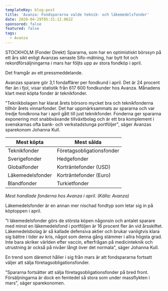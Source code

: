 ```yaml
---
templateKey: blog-post
title: 'Avanza: Fondspararna valde teknik- och läkemedelsfonder'
date: 2020-04-29T05:31:12.062Z
sponsored: false
featured: false
tags:
  - Avanza
---
```

STOCKHOLM (Fonder Direkt) Spararna, som har en optimistiskt börssyn på ett års sikt enligt Avanzas senaste Sifo-mätning, har bytt fot och rekordförsäljningarna i mars har följts upp av stora fondköp i april.

Det framgår av ett pressmeddelande.

Avanzas sparare gör 3,1 fondaffärer per fondkund i april. Det är 24 procent fler än i fjol, visar statistik från 617 600 fondkunder hos Avanza. Månadens klart mest köpta fonder är teknikfonder.

"Teknikbolagen har klarat årets börsoro mycket bra och teknikfonderna tillhör årets vinnarfonder. Det har uppmärksammats av spararna och var tredje fondkrona har i april gått till just teknikfonder. Fonderna ger spararna exponering mot snabbväxande tillväxtbolag och är ett bra komplement i svenskarnas ofta bank- och verkstadstunga portföljer", säger Avanzas sparekonom Johanna Kull.

<!--StartFragment-->

| **Mest köpta**   | **Mest sålda**            |
| ---------------- | ------------------------- |
| Teknikfonder     | Företagsobligationsfonder |
| Sverigefonder    | Hedgefonder               |
| Globalfonder     | Korträntefonder (USD)     |
| Läkemedelsfonder | Korträntefonder (Euro)    |
| Blandfonder      | Turkietfonder             |

<!--EndFragment-->
*Mest handlade fonderna hos Avanza i april. (Källa: Avanza)*

Läkemedelsfonder är en annan mer nischad fondtyp som letar sig in på köptoppen i april.

"I läkemedelsfonder görs de största köpen någonsin och antalet sparare med minst en läkemedelsfond i portföljen är 16 procent fler än vid årsskiftet. Läkemedelsbolag är så kallade defensiva aktier och brukar vanligtvis klara sig bättre i tider av kris, något som denna gång stämmer i allra högsta grad. Inte bara skriker världen efter vaccin, efterfrågan på medicinteknik och utrustning är också på nivåer långt över det normala", säger Johanna Kull.

En trend som däremot håller i sig från mars är att fondspararna fortsatt väljer att sälja företagsobligationsfonder.

"Spararna fortsätter att sälja företagsobligationsfonder på bred front. Försäljningarna är dock en femtedel så stora som under massflykten i mars", säger sparekonomen.